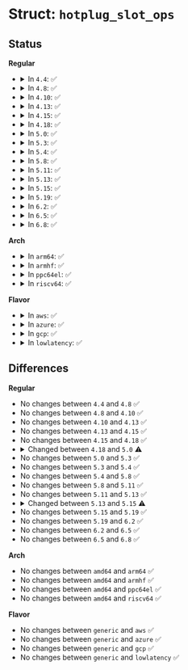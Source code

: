 # Struct: <code>hotplug_slot_ops</code>

## Status
<b>Regular</b>
<ul>
<li>
<details>
<summary>In <code>4.4</code>: ✅</summary>

```c
struct hotplug_slot_ops {
    struct module *owner;
    const char *mod_name;
    int (*enable_slot)(struct hotplug_slot *);
    int (*disable_slot)(struct hotplug_slot *);
    int (*set_attention_status)(struct hotplug_slot *, u8);
    int (*hardware_test)(struct hotplug_slot *, u32);
    int (*get_power_status)(struct hotplug_slot *, u8 *);
    int (*get_attention_status)(struct hotplug_slot *, u8 *);
    int (*get_latch_status)(struct hotplug_slot *, u8 *);
    int (*get_adapter_status)(struct hotplug_slot *, u8 *);
    int (*reset_slot)(struct hotplug_slot *, int);
};
```
</details>
</li>
<li>
<details>
<summary>In <code>4.8</code>: ✅</summary>

```c
struct hotplug_slot_ops {
    struct module *owner;
    const char *mod_name;
    int (*enable_slot)(struct hotplug_slot *);
    int (*disable_slot)(struct hotplug_slot *);
    int (*set_attention_status)(struct hotplug_slot *, u8);
    int (*hardware_test)(struct hotplug_slot *, u32);
    int (*get_power_status)(struct hotplug_slot *, u8 *);
    int (*get_attention_status)(struct hotplug_slot *, u8 *);
    int (*get_latch_status)(struct hotplug_slot *, u8 *);
    int (*get_adapter_status)(struct hotplug_slot *, u8 *);
    int (*reset_slot)(struct hotplug_slot *, int);
};
```
</details>
</li>
<li>
<details>
<summary>In <code>4.10</code>: ✅</summary>

```c
struct hotplug_slot_ops {
    struct module *owner;
    const char *mod_name;
    int (*enable_slot)(struct hotplug_slot *);
    int (*disable_slot)(struct hotplug_slot *);
    int (*set_attention_status)(struct hotplug_slot *, u8);
    int (*hardware_test)(struct hotplug_slot *, u32);
    int (*get_power_status)(struct hotplug_slot *, u8 *);
    int (*get_attention_status)(struct hotplug_slot *, u8 *);
    int (*get_latch_status)(struct hotplug_slot *, u8 *);
    int (*get_adapter_status)(struct hotplug_slot *, u8 *);
    int (*reset_slot)(struct hotplug_slot *, int);
};
```
</details>
</li>
<li>
<details>
<summary>In <code>4.13</code>: ✅</summary>

```c
struct hotplug_slot_ops {
    struct module *owner;
    const char *mod_name;
    int (*enable_slot)(struct hotplug_slot *);
    int (*disable_slot)(struct hotplug_slot *);
    int (*set_attention_status)(struct hotplug_slot *, u8);
    int (*hardware_test)(struct hotplug_slot *, u32);
    int (*get_power_status)(struct hotplug_slot *, u8 *);
    int (*get_attention_status)(struct hotplug_slot *, u8 *);
    int (*get_latch_status)(struct hotplug_slot *, u8 *);
    int (*get_adapter_status)(struct hotplug_slot *, u8 *);
    int (*reset_slot)(struct hotplug_slot *, int);
};
```
</details>
</li>
<li>
<details>
<summary>In <code>4.15</code>: ✅</summary>

```c
struct hotplug_slot_ops {
    struct module *owner;
    const char *mod_name;
    int (*enable_slot)(struct hotplug_slot *);
    int (*disable_slot)(struct hotplug_slot *);
    int (*set_attention_status)(struct hotplug_slot *, u8);
    int (*hardware_test)(struct hotplug_slot *, u32);
    int (*get_power_status)(struct hotplug_slot *, u8 *);
    int (*get_attention_status)(struct hotplug_slot *, u8 *);
    int (*get_latch_status)(struct hotplug_slot *, u8 *);
    int (*get_adapter_status)(struct hotplug_slot *, u8 *);
    int (*reset_slot)(struct hotplug_slot *, int);
};
```
</details>
</li>
<li>
<details>
<summary>In <code>4.18</code>: ✅</summary>

```c
struct hotplug_slot_ops {
    struct module *owner;
    const char *mod_name;
    int (*enable_slot)(struct hotplug_slot *);
    int (*disable_slot)(struct hotplug_slot *);
    int (*set_attention_status)(struct hotplug_slot *, u8);
    int (*hardware_test)(struct hotplug_slot *, u32);
    int (*get_power_status)(struct hotplug_slot *, u8 *);
    int (*get_attention_status)(struct hotplug_slot *, u8 *);
    int (*get_latch_status)(struct hotplug_slot *, u8 *);
    int (*get_adapter_status)(struct hotplug_slot *, u8 *);
    int (*reset_slot)(struct hotplug_slot *, int);
};
```
</details>
</li>
<li>
<details>
<summary>In <code>5.0</code>: ✅</summary>

```c
struct hotplug_slot_ops {
    int (*enable_slot)(struct hotplug_slot *);
    int (*disable_slot)(struct hotplug_slot *);
    int (*set_attention_status)(struct hotplug_slot *, u8);
    int (*hardware_test)(struct hotplug_slot *, u32);
    int (*get_power_status)(struct hotplug_slot *, u8 *);
    int (*get_attention_status)(struct hotplug_slot *, u8 *);
    int (*get_latch_status)(struct hotplug_slot *, u8 *);
    int (*get_adapter_status)(struct hotplug_slot *, u8 *);
    int (*reset_slot)(struct hotplug_slot *, int);
};
```
</details>
</li>
<li>
<details>
<summary>In <code>5.3</code>: ✅</summary>

```c
struct hotplug_slot_ops {
    int (*enable_slot)(struct hotplug_slot *);
    int (*disable_slot)(struct hotplug_slot *);
    int (*set_attention_status)(struct hotplug_slot *, u8);
    int (*hardware_test)(struct hotplug_slot *, u32);
    int (*get_power_status)(struct hotplug_slot *, u8 *);
    int (*get_attention_status)(struct hotplug_slot *, u8 *);
    int (*get_latch_status)(struct hotplug_slot *, u8 *);
    int (*get_adapter_status)(struct hotplug_slot *, u8 *);
    int (*reset_slot)(struct hotplug_slot *, int);
};
```
</details>
</li>
<li>
<details>
<summary>In <code>5.4</code>: ✅</summary>

```c
struct hotplug_slot_ops {
    int (*enable_slot)(struct hotplug_slot *);
    int (*disable_slot)(struct hotplug_slot *);
    int (*set_attention_status)(struct hotplug_slot *, u8);
    int (*hardware_test)(struct hotplug_slot *, u32);
    int (*get_power_status)(struct hotplug_slot *, u8 *);
    int (*get_attention_status)(struct hotplug_slot *, u8 *);
    int (*get_latch_status)(struct hotplug_slot *, u8 *);
    int (*get_adapter_status)(struct hotplug_slot *, u8 *);
    int (*reset_slot)(struct hotplug_slot *, int);
};
```
</details>
</li>
<li>
<details>
<summary>In <code>5.8</code>: ✅</summary>

```c
struct hotplug_slot_ops {
    int (*enable_slot)(struct hotplug_slot *);
    int (*disable_slot)(struct hotplug_slot *);
    int (*set_attention_status)(struct hotplug_slot *, u8);
    int (*hardware_test)(struct hotplug_slot *, u32);
    int (*get_power_status)(struct hotplug_slot *, u8 *);
    int (*get_attention_status)(struct hotplug_slot *, u8 *);
    int (*get_latch_status)(struct hotplug_slot *, u8 *);
    int (*get_adapter_status)(struct hotplug_slot *, u8 *);
    int (*reset_slot)(struct hotplug_slot *, int);
};
```
</details>
</li>
<li>
<details>
<summary>In <code>5.11</code>: ✅</summary>

```c
struct hotplug_slot_ops {
    int (*enable_slot)(struct hotplug_slot *);
    int (*disable_slot)(struct hotplug_slot *);
    int (*set_attention_status)(struct hotplug_slot *, u8);
    int (*hardware_test)(struct hotplug_slot *, u32);
    int (*get_power_status)(struct hotplug_slot *, u8 *);
    int (*get_attention_status)(struct hotplug_slot *, u8 *);
    int (*get_latch_status)(struct hotplug_slot *, u8 *);
    int (*get_adapter_status)(struct hotplug_slot *, u8 *);
    int (*reset_slot)(struct hotplug_slot *, int);
};
```
</details>
</li>
<li>
<details>
<summary>In <code>5.13</code>: ✅</summary>

```c
struct hotplug_slot_ops {
    int (*enable_slot)(struct hotplug_slot *);
    int (*disable_slot)(struct hotplug_slot *);
    int (*set_attention_status)(struct hotplug_slot *, u8);
    int (*hardware_test)(struct hotplug_slot *, u32);
    int (*get_power_status)(struct hotplug_slot *, u8 *);
    int (*get_attention_status)(struct hotplug_slot *, u8 *);
    int (*get_latch_status)(struct hotplug_slot *, u8 *);
    int (*get_adapter_status)(struct hotplug_slot *, u8 *);
    int (*reset_slot)(struct hotplug_slot *, int);
};
```
</details>
</li>
<li>
<details>
<summary>In <code>5.15</code>: ✅</summary>

```c
struct hotplug_slot_ops {
    int (*enable_slot)(struct hotplug_slot *);
    int (*disable_slot)(struct hotplug_slot *);
    int (*set_attention_status)(struct hotplug_slot *, u8);
    int (*hardware_test)(struct hotplug_slot *, u32);
    int (*get_power_status)(struct hotplug_slot *, u8 *);
    int (*get_attention_status)(struct hotplug_slot *, u8 *);
    int (*get_latch_status)(struct hotplug_slot *, u8 *);
    int (*get_adapter_status)(struct hotplug_slot *, u8 *);
    int (*reset_slot)(struct hotplug_slot *, bool);
};
```
</details>
</li>
<li>
<details>
<summary>In <code>5.19</code>: ✅</summary>

```c
struct hotplug_slot_ops {
    int (*enable_slot)(struct hotplug_slot *);
    int (*disable_slot)(struct hotplug_slot *);
    int (*set_attention_status)(struct hotplug_slot *, u8);
    int (*hardware_test)(struct hotplug_slot *, u32);
    int (*get_power_status)(struct hotplug_slot *, u8 *);
    int (*get_attention_status)(struct hotplug_slot *, u8 *);
    int (*get_latch_status)(struct hotplug_slot *, u8 *);
    int (*get_adapter_status)(struct hotplug_slot *, u8 *);
    int (*reset_slot)(struct hotplug_slot *, bool);
};
```
</details>
</li>
<li>
<details>
<summary>In <code>6.2</code>: ✅</summary>

```c
struct hotplug_slot_ops {
    int (*enable_slot)(struct hotplug_slot *);
    int (*disable_slot)(struct hotplug_slot *);
    int (*set_attention_status)(struct hotplug_slot *, u8);
    int (*hardware_test)(struct hotplug_slot *, u32);
    int (*get_power_status)(struct hotplug_slot *, u8 *);
    int (*get_attention_status)(struct hotplug_slot *, u8 *);
    int (*get_latch_status)(struct hotplug_slot *, u8 *);
    int (*get_adapter_status)(struct hotplug_slot *, u8 *);
    int (*reset_slot)(struct hotplug_slot *, bool);
};
```
</details>
</li>
<li>
<details>
<summary>In <code>6.5</code>: ✅</summary>

```c
struct hotplug_slot_ops {
    int (*enable_slot)(struct hotplug_slot *);
    int (*disable_slot)(struct hotplug_slot *);
    int (*set_attention_status)(struct hotplug_slot *, u8);
    int (*hardware_test)(struct hotplug_slot *, u32);
    int (*get_power_status)(struct hotplug_slot *, u8 *);
    int (*get_attention_status)(struct hotplug_slot *, u8 *);
    int (*get_latch_status)(struct hotplug_slot *, u8 *);
    int (*get_adapter_status)(struct hotplug_slot *, u8 *);
    int (*reset_slot)(struct hotplug_slot *, bool);
};
```
</details>
</li>
<li>
<details>
<summary>In <code>6.8</code>: ✅</summary>

```c
struct hotplug_slot_ops {
    int (*enable_slot)(struct hotplug_slot *);
    int (*disable_slot)(struct hotplug_slot *);
    int (*set_attention_status)(struct hotplug_slot *, u8);
    int (*hardware_test)(struct hotplug_slot *, u32);
    int (*get_power_status)(struct hotplug_slot *, u8 *);
    int (*get_attention_status)(struct hotplug_slot *, u8 *);
    int (*get_latch_status)(struct hotplug_slot *, u8 *);
    int (*get_adapter_status)(struct hotplug_slot *, u8 *);
    int (*reset_slot)(struct hotplug_slot *, bool);
};
```
</details>
</li>
</ul>
<b>Arch</b>
<ul>
<li>
<details>
<summary>In <code>arm64</code>: ✅</summary>

```c
struct hotplug_slot_ops {
    int (*enable_slot)(struct hotplug_slot *);
    int (*disable_slot)(struct hotplug_slot *);
    int (*set_attention_status)(struct hotplug_slot *, u8);
    int (*hardware_test)(struct hotplug_slot *, u32);
    int (*get_power_status)(struct hotplug_slot *, u8 *);
    int (*get_attention_status)(struct hotplug_slot *, u8 *);
    int (*get_latch_status)(struct hotplug_slot *, u8 *);
    int (*get_adapter_status)(struct hotplug_slot *, u8 *);
    int (*reset_slot)(struct hotplug_slot *, int);
};
```
</details>
</li>
<li>
<details>
<summary>In <code>armhf</code>: ✅</summary>

```c
struct hotplug_slot_ops {
    int (*enable_slot)(struct hotplug_slot *);
    int (*disable_slot)(struct hotplug_slot *);
    int (*set_attention_status)(struct hotplug_slot *, u8);
    int (*hardware_test)(struct hotplug_slot *, u32);
    int (*get_power_status)(struct hotplug_slot *, u8 *);
    int (*get_attention_status)(struct hotplug_slot *, u8 *);
    int (*get_latch_status)(struct hotplug_slot *, u8 *);
    int (*get_adapter_status)(struct hotplug_slot *, u8 *);
    int (*reset_slot)(struct hotplug_slot *, int);
};
```
</details>
</li>
<li>
<details>
<summary>In <code>ppc64el</code>: ✅</summary>

```c
struct hotplug_slot_ops {
    int (*enable_slot)(struct hotplug_slot *);
    int (*disable_slot)(struct hotplug_slot *);
    int (*set_attention_status)(struct hotplug_slot *, u8);
    int (*hardware_test)(struct hotplug_slot *, u32);
    int (*get_power_status)(struct hotplug_slot *, u8 *);
    int (*get_attention_status)(struct hotplug_slot *, u8 *);
    int (*get_latch_status)(struct hotplug_slot *, u8 *);
    int (*get_adapter_status)(struct hotplug_slot *, u8 *);
    int (*reset_slot)(struct hotplug_slot *, int);
};
```
</details>
</li>
<li>
<details>
<summary>In <code>riscv64</code>: ✅</summary>

```c
struct hotplug_slot_ops {
    int (*enable_slot)(struct hotplug_slot *);
    int (*disable_slot)(struct hotplug_slot *);
    int (*set_attention_status)(struct hotplug_slot *, u8);
    int (*hardware_test)(struct hotplug_slot *, u32);
    int (*get_power_status)(struct hotplug_slot *, u8 *);
    int (*get_attention_status)(struct hotplug_slot *, u8 *);
    int (*get_latch_status)(struct hotplug_slot *, u8 *);
    int (*get_adapter_status)(struct hotplug_slot *, u8 *);
    int (*reset_slot)(struct hotplug_slot *, int);
};
```
</details>
</li>
</ul>
<b>Flavor</b>
<ul>
<li>
<details>
<summary>In <code>aws</code>: ✅</summary>

```c
struct hotplug_slot_ops {
    int (*enable_slot)(struct hotplug_slot *);
    int (*disable_slot)(struct hotplug_slot *);
    int (*set_attention_status)(struct hotplug_slot *, u8);
    int (*hardware_test)(struct hotplug_slot *, u32);
    int (*get_power_status)(struct hotplug_slot *, u8 *);
    int (*get_attention_status)(struct hotplug_slot *, u8 *);
    int (*get_latch_status)(struct hotplug_slot *, u8 *);
    int (*get_adapter_status)(struct hotplug_slot *, u8 *);
    int (*reset_slot)(struct hotplug_slot *, int);
};
```
</details>
</li>
<li>
<details>
<summary>In <code>azure</code>: ✅</summary>

```c
struct hotplug_slot_ops {
    int (*enable_slot)(struct hotplug_slot *);
    int (*disable_slot)(struct hotplug_slot *);
    int (*set_attention_status)(struct hotplug_slot *, u8);
    int (*hardware_test)(struct hotplug_slot *, u32);
    int (*get_power_status)(struct hotplug_slot *, u8 *);
    int (*get_attention_status)(struct hotplug_slot *, u8 *);
    int (*get_latch_status)(struct hotplug_slot *, u8 *);
    int (*get_adapter_status)(struct hotplug_slot *, u8 *);
    int (*reset_slot)(struct hotplug_slot *, int);
};
```
</details>
</li>
<li>
<details>
<summary>In <code>gcp</code>: ✅</summary>

```c
struct hotplug_slot_ops {
    int (*enable_slot)(struct hotplug_slot *);
    int (*disable_slot)(struct hotplug_slot *);
    int (*set_attention_status)(struct hotplug_slot *, u8);
    int (*hardware_test)(struct hotplug_slot *, u32);
    int (*get_power_status)(struct hotplug_slot *, u8 *);
    int (*get_attention_status)(struct hotplug_slot *, u8 *);
    int (*get_latch_status)(struct hotplug_slot *, u8 *);
    int (*get_adapter_status)(struct hotplug_slot *, u8 *);
    int (*reset_slot)(struct hotplug_slot *, int);
};
```
</details>
</li>
<li>
<details>
<summary>In <code>lowlatency</code>: ✅</summary>

```c
struct hotplug_slot_ops {
    int (*enable_slot)(struct hotplug_slot *);
    int (*disable_slot)(struct hotplug_slot *);
    int (*set_attention_status)(struct hotplug_slot *, u8);
    int (*hardware_test)(struct hotplug_slot *, u32);
    int (*get_power_status)(struct hotplug_slot *, u8 *);
    int (*get_attention_status)(struct hotplug_slot *, u8 *);
    int (*get_latch_status)(struct hotplug_slot *, u8 *);
    int (*get_adapter_status)(struct hotplug_slot *, u8 *);
    int (*reset_slot)(struct hotplug_slot *, int);
};
```
</details>
</li>
</ul>

## Differences
<b>Regular</b>
<ul>
<li>
No changes between <code>4.4</code> and <code>4.8</code> ✅
</li>
<li>
No changes between <code>4.8</code> and <code>4.10</code> ✅
</li>
<li>
No changes between <code>4.10</code> and <code>4.13</code> ✅
</li>
<li>
No changes between <code>4.13</code> and <code>4.15</code> ✅
</li>
<li>
No changes between <code>4.15</code> and <code>4.18</code> ✅
</li>
<li>
<details>
<summary>Changed between <code>4.18</code> and <code>5.0</code> ⚠️</summary>
<ul>
<li>
<b>Field removed. </b>
<code>struct module *owner</code>
</li>
<li>
<b>Field removed. </b>
<code>const char *mod_name</code>
</li>
</ul>
</details>
</li>
<li>
No changes between <code>5.0</code> and <code>5.3</code> ✅
</li>
<li>
No changes between <code>5.3</code> and <code>5.4</code> ✅
</li>
<li>
No changes between <code>5.4</code> and <code>5.8</code> ✅
</li>
<li>
No changes between <code>5.8</code> and <code>5.11</code> ✅
</li>
<li>
No changes between <code>5.11</code> and <code>5.13</code> ✅
</li>
<li>
<details>
<summary>Changed between <code>5.13</code> and <code>5.15</code> ⚠️</summary>
<ul>
<li>
<b>Field type changed. </b>
<code>int (*reset_slot)(struct hotplug_slot *, int)</code> ➡️ <code>int (*reset_slot)(struct hotplug_slot *, bool)</code>
</li>
</ul>
</details>
</li>
<li>
No changes between <code>5.15</code> and <code>5.19</code> ✅
</li>
<li>
No changes between <code>5.19</code> and <code>6.2</code> ✅
</li>
<li>
No changes between <code>6.2</code> and <code>6.5</code> ✅
</li>
<li>
No changes between <code>6.5</code> and <code>6.8</code> ✅
</li>
</ul>
<b>Arch</b>
<ul>
<li>
No changes between <code>amd64</code> and <code>arm64</code> ✅
</li>
<li>
No changes between <code>amd64</code> and <code>armhf</code> ✅
</li>
<li>
No changes between <code>amd64</code> and <code>ppc64el</code> ✅
</li>
<li>
No changes between <code>amd64</code> and <code>riscv64</code> ✅
</li>
</ul>
<b>Flavor</b>
<ul>
<li>
No changes between <code>generic</code> and <code>aws</code> ✅
</li>
<li>
No changes between <code>generic</code> and <code>azure</code> ✅
</li>
<li>
No changes between <code>generic</code> and <code>gcp</code> ✅
</li>
<li>
No changes between <code>generic</code> and <code>lowlatency</code> ✅
</li>
</ul>
